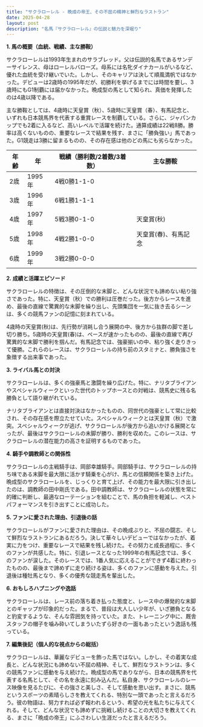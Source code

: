 ```yaml
---
title: "サクラローレル - 晩成の帝王、その不屈の精神と鮮烈なラストラン"
date: 2025-04-28
layout: post
description: "名馬『サクラローレル』の伝説と魅力を深堀り"
---
```


**1. 馬の概要（血統、戦績、主な勝鞍）**

サクラローレルは1993年生まれのサラブレッド。父は伝説的名馬であるサンデーサイレンス、母はローレルバローズ。母系には名牝ダイナカールがいるなど、優れた血統を受け継いでいた。しかし、そのキャリアは決して順風満帆ではなかった。デビューは2歳時の1995年だが、初勝利を挙げるまでには時間を要し、3歳時にもG1制覇には届かなかった。晩成型の馬として知られ、真価を発揮したのは4歳以降である。

主な勝鞍としては、4歳時に天皇賞（秋）、5歳時に天皇賞（春）、有馬記念と、いずれも日本競馬界を代表する重賞レースを制覇している。さらに、ジャパンカップでも2着に入るなど、高いレベルで活躍を続けた。通算成績は22戦8勝。勝率は高くないものの、重要なレースで結果を残す、まさに「勝負強い」馬であった。G1競走は3勝に留まるものの、その存在感は他のどの馬にも劣らなかった。

| 年齢 | 年 | 戦績（勝利数/2着数/3着数）| 主な勝鞍 |
|---|---|---|---|
| 2歳 | 1995年 | 4戦0勝1-1-0 |  |
| 3歳 | 1996年 | 6戦1勝1-1-1 |  |
| 4歳 | 1997年 | 5戦3勝0-1-0 | 天皇賞(秋) |
| 5歳 | 1998年 | 4戦2勝1-0-0 | 天皇賞(春)、有馬記念 |
| 6歳 | 1999年 | 3戦2勝0-0-0 |  |


**2. 成績と活躍エピソード**

サクラローレルの特徴は、その圧倒的な末脚と、どんな状況でも諦めない粘り強さであった。特に、天皇賞（秋）での勝利は圧巻だった。後方からレースを進め、最後の直線で驚異的な末脚を繰り出し、先頭集団を一気に抜き去るシーンは、多くの競馬ファンの記憶に刻まれている。

4歳時の天皇賞(秋)は、先行勢が消耗し合う展開の中、後方から抜群の脚で差し切り勝ち。5歳時の天皇賞(春)は、ペースが速かったものの、最後の直線で再び驚異的な末脚で勝利を掴んだ。有馬記念では、強豪揃いの中、粘り強く走りきって優勝。これらのレースは、サクラローレルの持ち前のスタミナと、勝負強さを象徴する出来事であった。


**3. ライバル馬との対決**

サクラローレルは、多くの強豪馬と激闘を繰り広げた。特に、ナリタブライアンやスペシャルウィークといった世代のトップホースとの対戦は、競馬史に残る名勝負として語り継がれている。

ナリタブライアンとは直接対決はなかったものの、同世代の強豪として常に比較され、その存在感を際立たせていた。スペシャルウィークとは天皇賞（秋）で激突。スペシャルウィークが逃げ、サクラローレルが後方から追いかける展開となったが、最後はサクラローレルの末脚が勝り、勝利を収めた。このレースは、サクラローレルの潜在能力の高さを証明するものであった。


**4. 騎手や調教師との関係性**

サクラローレルの主戦騎手は、岡部幸雄騎手。岡部騎手は、サクラローレルの持ち味である末脚を最大限に活かす騎乗を心がけ、馬との信頼関係を築き上げた。晩成型のサクラローレルを、じっくりと育て上げ、その能力を最大限に引き出したのは、調教師の田中剛氏である。田中調教師は、サクラローレルの状態を常に的確に判断し、最適なローテーションを組むことで、馬の負担を軽減し、ベストパフォーマンスを引き出すことに成功した。


**5. ファンに愛された理由、引退後の話**

サクラローレルがファンに愛された理由は、その晩成ぶりと、不屈の闘志、そして鮮烈なラストランにあるだろう。決して華々しいデビューではなかったが、着実に力をつけ、重要なレースで結果を残し続けた。その努力と成長過程に、多くのファンが共感した。特に、引退レースとなった1999年の有馬記念では、多くのファンが涙した。そのレースでは、1番人気に応えることができず4着に終わったものの、最後まで諦めずに走り続ける姿は、多くのファンに感動を与えた。引退後は種牡馬となり、多くの優秀な競走馬を輩出した。


**6. おもしろハプニングや逸話**

サクラローレルは、レース前の落ち着き払った態度と、レース中の爆発的な末脚とのギャップが印象的だった。まるで、普段は大人しい少年が、いざ勝負となると豹変するような、そんな雰囲気を持っていた。また、トレーニング中に、厩舎スタッフの帽子を噛み砕いてしまういたずら好きの一面もあったという逸話も残っている。


**7. 編集後記（個人的な視点からの総括）**

サクラローレルは、華麗なデビューを飾った馬ではない。しかし、その着実な成長と、どんな状況にも諦めない不屈の精神、そして、鮮烈なラストランは、多くの競馬ファンに感動を与え続けた。晩成型の馬でありながら、日本の競馬界を代表する名馬として、その名を永遠に刻み込んだ。私自身、サクラローレルのレース映像を見るたびに、その強さと美しさ、そして感動を思い出す。まさに、競馬というスポーツの素晴らしさを教えてくれる、特別な一頭であったと言えるだろう。彼の物語は、努力すれば必ず報われるという、希望の光を私たちに与えてくれる。そして、どんな状況でも諦めずに挑戦し続けることの大切さを教えてくれる、まさに「晩成の帝王」にふさわしい生涯だったと言えるだろう。
